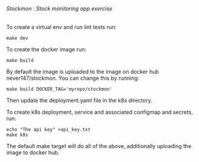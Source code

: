 ###### Stockmon : Stock monitoring app exercise

To create a virtual env and run lint tests run:

    make dev

To create the docker image run:

    make build
    
By default the image is uploaded to the image on docker hub never147/stockmon.
You can change this by running:

    make build DOCKER_TAG='myrepo/stockmon'
  
Then update the deployment.yaml file in the k8s directory.
    
To create k8s deployment, service and associated configmap and secrets, run:

    echo "The api key" >api_key.txt
    make k8s
    
The default make target will do all of the above, additionally uploading the image to docker hub.
